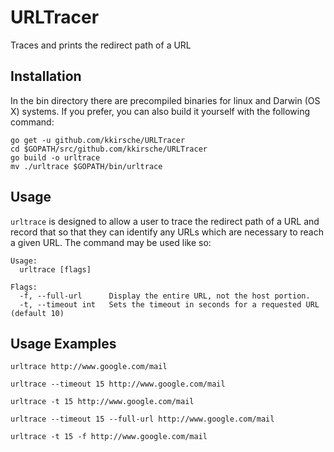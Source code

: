 # URLTracer
Traces and prints the redirect path of a URL

## Installation

In the bin directory there are precompiled binaries for linux and Darwin (OS X) systems. If you prefer, you can also build it yourself with the following command:

```
go get -u github.com/kkirsche/URLTracer
cd $GOPATH/src/github.com/kkirsche/URLTracer
go build -o urltrace
mv ./urltrace $GOPATH/bin/urltrace
```

## Usage
`urltrace` is designed to allow a user to trace the redirect path of a URL and record that so that they can identify any URLs which are necessary to reach a given URL. The command may be used like so:

```
Usage:
  urltrace [flags]

Flags:
  -f, --full-url      Display the entire URL, not the host portion.
  -t, --timeout int   Sets the timeout in seconds for a requested URL (default 10)
```

## Usage Examples
```
urltrace http://www.google.com/mail

urltrace --timeout 15 http://www.google.com/mail

urltrace -t 15 http://www.google.com/mail

urltrace --timeout 15 --full-url http://www.google.com/mail

urltrace -t 15 -f http://www.google.com/mail
```
